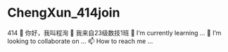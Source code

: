 # ChengXun_414join
414
👋 你好，我叫程洵
👀 我来自23级数技1班
🌱 I’m currently learning ...
💞️ I’m looking to collaborate on ...
📫 How to reach me ...
